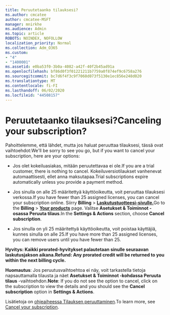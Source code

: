 ```yaml
---
title: Peruutetaanko tilauksesi?
ms.author: cmcatee
author: cmcatee-MSFT
manager: mnirkhe
ms.audience: Admin
ms.topic: article
ROBOTS: NOINDEX, NOFOLLOW
localization_priority: Normal
ms.collection: Adm_O365
ms.custom:
- "4"
- "1400001"
ms.assetid: e0ba53f0-3b0a-4082-a42f-40f2b45ad91a
ms.openlocfilehash: bf86d0f3f01221211b7759a0f874ef9c6758a276
ms.sourcegitcommit: bc7d6f4f3c9f7060d073f5130e1ec856e248d020
ms.translationtype: MT
ms.contentlocale: fi-FI
ms.lasthandoff: 06/02/2020
ms.locfileid: "44508157"
---
```

# <a name="canceling-your-subscription"></a><span data-ttu-id="96d95-102">Peruutetaanko tilauksesi?</span><span class="sxs-lookup"><span data-stu-id="96d95-102">Canceling your subscription?</span></span>

<span data-ttu-id="96d95-103">Pahoittelemme, että lähdet, mutta jos haluat peruuttaa tilauksesi, tässä ovat vaihtoehdot:</span><span class="sxs-lookup"><span data-stu-id="96d95-103">We'll be sorry to see you go, but if you want to cancel your subscription, here are your options:</span></span>
  
- <span data-ttu-id="96d95-104">Jos olet kokeiluasiakas, mitään peruutettavaa ei ole.</span><span class="sxs-lookup"><span data-stu-id="96d95-104">If you are a trial customer, there is nothing to cancel.</span></span> <span data-ttu-id="96d95-105">Kokeiluversiotilaukset vanhenevat automaattisesti, ellet anna maksutapaa.</span><span class="sxs-lookup"><span data-stu-id="96d95-105">Trial subscriptions expire automatically unless you provide a payment method.</span></span>

- <span data-ttu-id="96d95-106">Jos sinulla on alle 25 määritettyä käyttöoikeutta, voit peruuttaa tilauksesi verkossa.</span><span class="sxs-lookup"><span data-stu-id="96d95-106">If you have fewer than 25 assigned licenses, you can cancel your subscription online.</span></span> <span data-ttu-id="96d95-107">Siirry **Billing** \> **[Laskutustuotteesi-sivulle.](https://go.microsoft.com/fwlink/p/?linkid=842054)**</span><span class="sxs-lookup"><span data-stu-id="96d95-107">Go to the **Billing** \> **[Your products](https://go.microsoft.com/fwlink/p/?linkid=842054)** page.</span></span> <span data-ttu-id="96d95-108">Valitse **Asetukset & Toiminnot -osassa** **Peruuta tilaus**.</span><span class="sxs-lookup"><span data-stu-id="96d95-108">In the **Settings & Actions** section, choose **Cancel subscription**.</span></span>

- <span data-ttu-id="96d95-109">Jos sinulla on yli 25 määritettyä käyttöoikeutta, voit poistaa käyttäjiä, kunnes sinulla on alle 25.</span><span class="sxs-lookup"><span data-stu-id="96d95-109">If you have more than 25 assigned licenses, you can remove users until you have fewer than 25.</span></span>
  
<span data-ttu-id="96d95-110">**Hyvitys: Kaikki prorated-hyvitykset palautetaan sinulle seuraavan laskutusjakson aikana.**</span><span class="sxs-lookup"><span data-stu-id="96d95-110">**Refund: Any prorated credit will be returned to you within the next billing cycle.**</span></span> 

<span data-ttu-id="96d95-111">**Huomautus**: Jos peruutusvaihtoehtoa ei näy, voit tarkastella tietoja napsauttamalla tilausta ja näet **Asetukset & Toiminnot -kohdassa Peruuta** **tilaus** -vaihtoehdon.</span><span class="sxs-lookup"><span data-stu-id="96d95-111">**Note**: If you do not see the option to cancel, click on the subscription to view the details and you should see the **Cancel subscription** option in **Settings & Actions**.</span></span> 

<span data-ttu-id="96d95-112">Lisätietoja on [ohjeaiheessa Tilauksen peruuttaminen](https://docs.microsoft.com/microsoft-365/commerce/subscriptions/cancel-your-subscription).</span><span class="sxs-lookup"><span data-stu-id="96d95-112">To learn more, see [Cancel your subscription](https://docs.microsoft.com/microsoft-365/commerce/subscriptions/cancel-your-subscription).</span></span>
